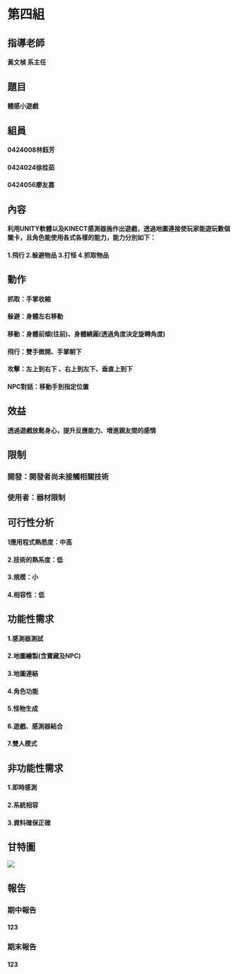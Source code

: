 # 第四組
## 指導老師 
#### 黃文楨 系主任
## 題目  
#### 體感小遊戲
## 組員  
#### 0424008林鈺芳
#### 0424024徐桂茹
#### 0424056廖友嘉
## 內容
#### 利用UNITY軟體以及KINECT感測器施作出遊戲，透過地圖連接使玩家能遊玩數個關卡，且角色能使用各式各樣的能力，能力分別如下：
#### 1.飛行 2.躲避物品 3.打怪 4.抓取物品 
## 動作
#### 抓取：手掌收縮
#### 躲避：身體左右移動
#### 移動：身體前傾(往前)、身體繞圓(透過角度決定旋轉角度)
#### 飛行：雙手微開、手掌朝下
#### 攻擊：左上到右下 、右上到左下、垂直上到下
#### NPC對話：移動手到指定位置
## 效益
#### 透過遊戲放鬆身心，提升反應能力、增進親友間的感情
## 限制
### 開發：開發者尚未接觸相關技術
### 使用者：器材限制
## 可行性分析
#### 1應用程式熟悉度：中高
#### 2.技術的熟系度：低
#### 3.規模：小
#### 4.相容性：低
## 功能性需求
#### 1.感測器測試
#### 2.地圖繪製(含寶藏及NPC)
#### 3.地圖連結
#### 4.角色功能
#### 5.怪物生成
#### 6.遊戲、感測器結合
#### 7.雙人模式
## 非功能性需求
#### 1.即時感測
#### 2.系統相容
#### 3.資料確保正確
## 甘特圖
![](gantter.png)
## 報告
### 期中報告
#### <a herf="https://goo.gl/iyYgqz">123</a>
### 期末報告
#### <a herf="https://goo.gl/gBVDLd">123</a>
